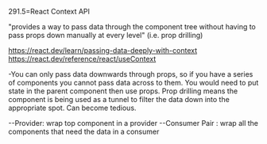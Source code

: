 
291.5=React Context API

"provides a way to pass data through the component tree without having to pass props down manually at every level" (i.e. prop drilling) 


https://react.dev/learn/passing-data-deeply-with-context
https://react.dev/reference/react/useContext

-You can only pass data downwards through props, so if you have a series of components you cannot pass data across to them. You would need to put state in the parent component then use props. Prop drilling means the component is being used as a tunnel to filter the data down into the appropriate spot. Can become tedious. 

--Provider: wrap top component in a provider
--Consumer Pair : wrap all the components that need the data in a consumer 


